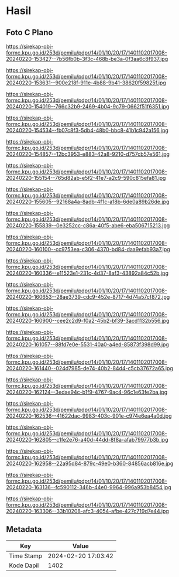 # Hasil

## Foto C Plano

https://sirekap-obj-formc.kpu.go.id/253d/pemilu/pdpr/14/01/10/20/17/1401102017008-20240220-153427--7b56fb0b-3f3c-468b-be3a-0f3aa6c8f937.jpg

https://sirekap-obj-formc.kpu.go.id/253d/pemilu/pdpr/14/01/10/20/17/1401102017008-20240220-153631--900e218f-911e-4b88-9b41-38620f59825f.jpg

https://sirekap-obj-formc.kpu.go.id/253d/pemilu/pdpr/14/01/10/20/17/1401102017008-20240220-154019--766c32b9-2469-4b04-9c79-0662f51f6351.jpg

https://sirekap-obj-formc.kpu.go.id/253d/pemilu/pdpr/14/01/10/20/17/1401102017008-20240220-154534--fb07c8f3-5db4-48b0-bbc8-41b1c942a156.jpg

https://sirekap-obj-formc.kpu.go.id/253d/pemilu/pdpr/14/01/10/20/17/1401102017008-20240220-154857--12bc3953-e883-42a8-9210-d757cb57e561.jpg

https://sirekap-obj-formc.kpu.go.id/253d/pemilu/pdpr/14/01/10/20/17/1401102017008-20240220-155154--765d82ab-e5f2-41e7-a2c9-590c815efa81.jpg

https://sirekap-obj-formc.kpu.go.id/253d/pemilu/pdpr/14/01/10/20/17/1401102017008-20240220-155605--92168a4a-8adb-4f1c-a18b-6de0a89b26de.jpg

https://sirekap-obj-formc.kpu.go.id/253d/pemilu/pdpr/14/01/10/20/17/1401102017008-20240220-155839--0e3252cc-c86a-40f5-abe6-eba506715213.jpg

https://sirekap-obj-formc.kpu.go.id/253d/pemilu/pdpr/14/01/10/20/17/1401102017008-20240220-160100--cc9753ea-c306-4370-bd84-daa9efab93a7.jpg

https://sirekap-obj-formc.kpu.go.id/253d/pemilu/pdpr/14/01/10/20/17/1401102017008-20240220-160336--e11523e1-231c-4d37-8af3-43892a84c52b.jpg

https://sirekap-obj-formc.kpu.go.id/253d/pemilu/pdpr/14/01/10/20/17/1401102017008-20240220-160653--28ae3739-cdc9-452e-8717-4d74a57cf872.jpg

https://sirekap-obj-formc.kpu.go.id/253d/pemilu/pdpr/14/01/10/20/17/1401102017008-20240220-160900--cee2c2d9-f0a2-45b2-bf39-3acd1132b556.jpg

https://sirekap-obj-formc.kpu.go.id/253d/pemilu/pdpr/14/01/10/20/17/1401102017008-20240220-161057--88fd7e0e-5531-40a0-a4ed-85873f398d99.jpg

https://sirekap-obj-formc.kpu.go.id/253d/pemilu/pdpr/14/01/10/20/17/1401102017008-20240220-161440--024d7985-de74-40b2-84d4-c5cb37672a65.jpg

https://sirekap-obj-formc.kpu.go.id/253d/pemilu/pdpr/14/01/10/20/17/1401102017008-20240220-162124--3edae94c-b1f9-4767-9ac4-96c1e63fe2ba.jpg

https://sirekap-obj-formc.kpu.go.id/253d/pemilu/pdpr/14/01/10/20/17/1401102017008-20240220-162536--41622dac-9983-403c-901e-c974e6ea4a0d.jpg

https://sirekap-obj-formc.kpu.go.id/253d/pemilu/pdpr/14/01/10/20/17/1401102017008-20240220-162805--c1fe2e76-a40d-44dd-8f8a-afab79977b3b.jpg

https://sirekap-obj-formc.kpu.go.id/253d/pemilu/pdpr/14/01/10/20/17/1401102017008-20240220-162958--22a95d84-879c-49e0-b360-84856acb816e.jpg

https://sirekap-obj-formc.kpu.go.id/253d/pemilu/pdpr/14/01/10/20/17/1401102017008-20240220-163136--fc590112-346b-44e0-9964-996a953b8454.jpg

https://sirekap-obj-formc.kpu.go.id/253d/pemilu/pdpr/14/01/10/20/17/1401102017008-20240220-163306--33b10208-afc3-4054-afbe-427c719d7e44.jpg


## Metadata

| Key        | Value               |
| ---------- | ------------------- |
| Time Stamp | 2024-02-20 17:03:42 |
| Kode Dapil | 1402                |



